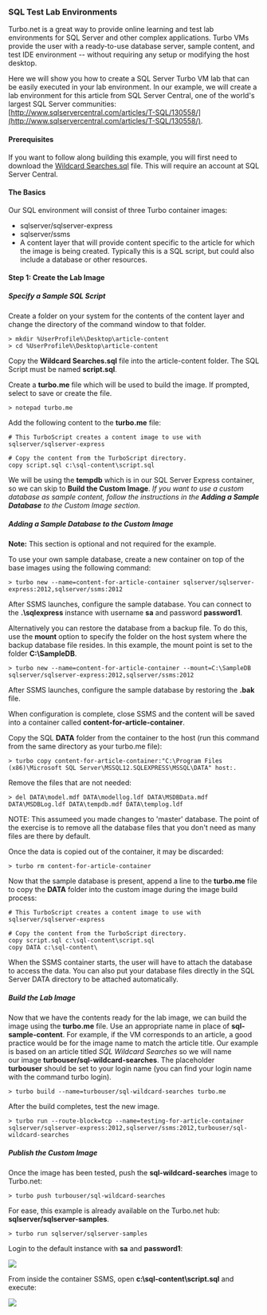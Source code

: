 ### SQL Test Lab Environments

Turbo.net is a great way to provide online learning and test lab environments for SQL Server and other complex applications. Turbo VMs provide the user with a ready-to-use database server, sample content, and test IDE environment -- without requiring any setup or modifying the host desktop.

Here we will show you how to create a SQL Server Turbo VM lab that can be easily executed in your lab environment. In our example, we will create a lab environment for this article from SQL Server Central, one of the world's largest SQL Server communities: [http://www.sqlservercentral.com/articles/T-SQL/130558/](http://www.sqlservercentral.com/articles/T-SQL/130558/).

#### Prerequisites

If you want to follow along building this example, you will first need to download the [Wildcard Searches.sql](http://www.sqlservercentral.com/Files/Wildcard%20Searches.sql/27022.sql) file. This will require an account at SQL Server Central.

#### The Basics

Our SQL environment will consist of three Turbo container images:

* sqlserver/sqlserver-express
* sqlserver/ssms
* A content layer that will provide content specific to the article for which the image is being created. Typically this is a SQL script, but could also include a database or other resources.

#### Step 1: Create the Lab Image

##### Specify a Sample SQL Script

Create a folder on your system for the contents of the content layer and change the directory of the command window to that folder.
```
> mkdir %UserProfile%\Desktop\article-content
> cd %UserProfile%\Desktop\article-content
```

Copy the **Wildcard Searches.sql** file into the article-content folder. The SQL Script must be named **script.sql**.

Create a **turbo.me** file which will be used to build the image. If prompted, select to save or create the file. 
```
> notepad turbo.me
```

Add the following content to the **turbo.me** file:
```
# This TurboScript creates a content image to use with sqlserver/sqlserver-express

# Copy the content from the TurboScript directory.
copy script.sql c:\sql-content\script.sql
```

We will be using the **tempdb** which is in our SQL Server Express container, so we can skip to **Build the Custom Image**. _If you want to use a custom database as sample content, follow the instructions in the **Adding a Sample Database** to the Custom Image section._

##### Adding a Sample Database to the Custom Image

**Note:** This section is optional and not required for the example.

To use your own sample database, create a new container on top of the base images using the following command:
```
> turbo new --name=content-for-article-container sqlserver/sqlserver-express:2012,sqlserver/ssms:2012
```

After SSMS launches, configure the sample database. You can connect to the **.\sqlexpress** instance with username **sa** and password **password1**.

Alternatively you can restore the database from a backup file. To do this, use the **mount** option to specify the folder on the host system where the backup database file resides. In this example, the mount point is set to the folder **C:\SampleDB**.
```
> turbo new --name=content-for-article-container --mount=C:\SampleDB sqlserver/sqlserver-express:2012,sqlserver/ssms:2012
```

After SSMS launches, configure the sample database by restoring the **.bak** file.

When configuration is complete, close SSMS and the content will be saved into a container called **content-for-article-container**.

Copy the SQL **DATA** folder from the container to the host (run this command from the same directory as your turbo.me file):
```
> turbo copy content-for-article-container:"C:\Program Files (x86)\Microsoft SQL Server\MSSQL12.SQLEXPRESS\MSSQL\DATA" host:.
```

Remove the files that are not needed:
```
> del DATA\model.mdf DATA\modellog.ldf DATA\MSDBData.mdf DATA\MSDBLog.ldf DATA\tempdb.mdf DATA\templog.ldf
```
NOTE: This assumeed you made changes to 'master' database. The point of the exercise is to remove all the database files that you don't need as many files are there by default.

Once the data is copied out of the container, it may be discarded:
```
> turbo rm content-for-article-container
```

Now that the sample database is present, append a line to the **turbo.me** file to copy the **DATA** folder into the custom image during the image build process:
```
# This TurboScript creates a content image to use with sqlserver/sqlserver-express

# Copy the content from the TurboScript directory.
copy script.sql c:\sql-content\script.sql
copy DATA c:\sql-content\
```

When the SSMS container starts, the user will have to attach the database to access the data. You can also put your database files directly in the SQL Server DATA directory to be attached automatically.

##### Build the Lab Image

Now that we have the contents ready for the lab image, we can build the image using the **turbo.me** file. Use an appropriate name in place of **sql-sample-content**. For example, if the VM corresponds to an article, a good practice would be for the image name to match the article title. Our example is based on an article titled _SQL Wildcard Searches_ so we will name our image **turbouser/sql-wildcard-searches**. The placeholder **turbouser** should be set to your login name (you can find your login name with the command turbo login).

```
> turbo build --name=turbouser/sql-wildcard-searches turbo.me
```

After the build completes, test the new image.

```
> turbo run --route-block=tcp --name=testing-for-article-container sqlserver/sqlserver-express:2012,sqlserver/ssms:2012,turbouser/sql-wildcard-searches
```

##### Publish the Custom Image

Once the image has been tested, push the **sql-wildcard-searches** image to Turbo.net:
```
> turbo push turbouser/sql-wildcard-searches
```

For ease, this example is already available on the Turbo.net hub: **sqlserver/sqlserver-samples**. 
```
> turbo run sqlserver/sqlserver-samples
```

Login to the default instance with **sa** and **password1**:

![](/docs/studio/scenarios/sql1.png)

From inside the container SSMS, open **c:\sql-content\script.sql** and execute:

![](/docs/studio/scenarios/sql2.png)

